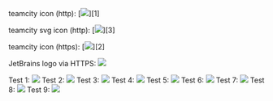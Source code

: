 teamcity icon (http): [![](http://teamcity.jetbrains.com/app/rest/builds/buildType:(id:Sandbox_YaegorTest)/statusIcon)][1]

teamcity svg icon (http): [![](http://teamcity.jetbrains.com/app/rest/builds/buildType:(id:Sandbox_YaegorTest)/statusIcon.svg)][3]

teamcity icon (https): [![](https://teamcity.jetbrains.com/app/rest/builds/buildType:(id:Sandbox_YaegorTest)/statusIcon)][2]

JetBrains logo via HTTPS: ![](https://www.jetbrains.com/_assets/shared/favicons/apple-touch-icon-180x180.png)

  [1]: http://teamcity.jetbrains.com/app/rest/builds/buildType:(id:Sandbox_YaegorTest)/statusIcon
  [2]: https://teamcity.jetbrains.com/app/rest/builds/buildType:(id:Sandbox_YaegorTest)/statusIcon
  [3]: http://teamcity.jetbrains.com/app/rest/builds/buildType:(id:Sandbox_YaegorTest)/statusIcon.svg
  
  

Test 1: ![](http://teamcity.jetbrains.com/app/rest/builds/buildType:(id:Sandbox_YaegorTest),start:0/statusIcon)
Test 2: ![](http://teamcity.jetbrains.com/app/rest/builds/buildType:(id:Sandbox_YaegorTest),start:0,personal:false/statusIcon)
Test 3: ![](https://teamcity.jetbrains.com/app/rest/builds/buildType:(id:Sandbox_YaegorTest),start:0/statusIcon)
Test 4: ![](https://teamcity.jetbrains.com/app/rest/builds/buildType:(id:Sandbox_YaegorTest),start:0,personal:false,canceled:false/statusIcon)
Test 5: ![](https://teamcity.jetbrains.com/app/rest/builds/buildType:(id:Sandbox_YaegorTest),start:0,personal:false,canceled:false,branch:(default:true)/statusIcon)
Test 6: ![](https://teamcity.jetbrains.com/app/rest/builds/buildType:(id:Sandbox_YaegorTest),start:0,personal:false,canceled:false,branch:(default:any)/statusIcon)
Test 7: ![](https://teamcity.jetbrains.com/app/rest/builds/buildType:(id:Sandbox_YaegorTest),count:2/statusIcon)
Test 8: ![](https://teamcity.jetbrains.com/app/rest/builds/buildType:(id:Sandbox_YaegorTest),count:3/statusIcon)
Test 9: ![](https://teamcity.jetbrains.com/app/rest/builds/buildType:(id:Sandbox_YaegorTest),count:4/statusIcon)
